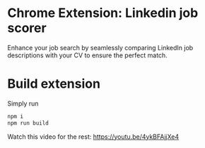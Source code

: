 # Chrome Extension: Linkedin job scorer

Enhance your job search by seamlessly comparing LinkedIn job descriptions with your CV to ensure the perfect match.

# Build extension

Simply run

```sh
npm i
npm run build
```

Watch this video for the rest: https://youtu.be/4ykBFAjjXe4
